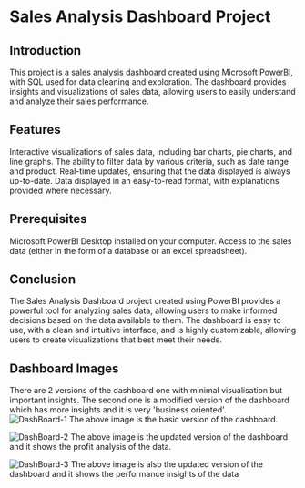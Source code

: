 # Sales Analysis Dashboard Project
## Introduction
This project is a sales analysis dashboard created using Microsoft PowerBI, with SQL used for data cleaning and exploration. The dashboard provides insights and visualizations of sales data, allowing users to easily understand and analyze their sales performance.

## Features
Interactive visualizations of sales data, including bar charts, pie charts, and line graphs.
The ability to filter data by various criteria, such as date range and product.
Real-time updates, ensuring that the data displayed is always up-to-date.
Data displayed in an easy-to-read format, with explanations provided where necessary.
## Prerequisites
Microsoft PowerBI Desktop installed on your computer.
Access to the sales data (either in the form of a database or an excel spreadsheet).

## Conclusion
The Sales Analysis Dashboard project created using PowerBI provides a powerful tool for analyzing sales data, allowing users to make informed decisions based on the data available to them. The dashboard is easy to use, with a clean and intuitive interface, and is highly customizable, allowing users to create visualizations that best meet their needs.

## Dashboard Images
There are 2 versions of the dashboard one with minimal visualisation but important insights. The second one is a modified version of the dashboard which has more insights and it is very 'business oriented'.  
![DashBoard-1](https://user-images.githubusercontent.com/66507933/216898580-fba0e2cd-22a1-45a6-8825-c4cb0aeb430f.png)
The above image is the basic version of the dashboard.
<br>


![DashBoard-2](https://user-images.githubusercontent.com/66507933/216898597-61dfdcbf-fe33-4d36-8c2a-f4c69eace550.png)
The above image is the updated version of the dashboard and it shows the profit analysis of the data.
<br>


![DashBoard-3](https://user-images.githubusercontent.com/66507933/216898621-f4905e2a-6db2-4923-a02e-1df5ad929d00.png)
The above image is also the updated version of the dashboard and it shows the performance insights of the data
